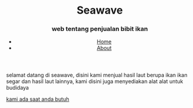 <!doctype html>
<html>
<head>
	<meta charset="UTF-8">
	<title>Seawave | web tentang penjualan ikan dan bibit ikan </title>	
	<link rel="stylesheet" type="text/css" href="<?php echo base_url() ?>assets/css/style.css">
</head>
<body>
	<div id="wrapper">
		<header>
			<hgroup>
				<h1>Seawave</h1>
				<h3>web tentang penjualan bibit ikan</h3>
			</hgroup>
			<nav>
				<ul>
					<li><a href="<?php echo base_url().'index.php/web' ?>">Home</a></li>
					<li><a href="<?php echo base_url().'index.php/web/about' ?>">About</a></li>
				</ul>
			</nav>
			<div class="clear"></div>
		</header>
		<section>
		<h1><?php echo $judul ?></h1>
		<p>
			selamat datang di seawave, disini kami menjual hasil laut berupa ikan ikan segar dan hasil laut lainnya, kami disini juga menyediakan alat alat untuk budidaya
		</p>
		</p>
		</section>
		<footer>						
			<a href="Seawave">kami ada saat anda butuh</a>		
		</footer>
	</div>
</body>
</html>
